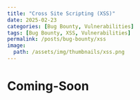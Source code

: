 ```yaml
---
title: "Cross Site Scripting (XSS)"
date: 2025-02-23
categories: [Bug Bounty, Vulnerabilities]
tags: [Bug Bounty, XSS, Vulnerabilities]
permalink: /posts/bug-bounty/xss
image:
  path: /assets/img/thumbnails/xss.png
---
```




# Coming-Soon

